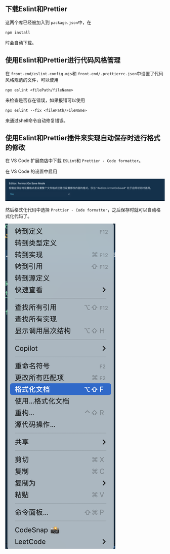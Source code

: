 ## 下载Eslint和Prettier

这两个库已经被加入到 `package.json`中，在

```
npm install
```

时会自动下载。

## 使用Eslint和Prettier进行代码风格管理

在 `front-end/eslint.config.mjs`和 `front-end/.prettierrc.json`中设置了代码风格规范的文件，可以使用

```
npx eslint <filePath/fileName>
```

来检查是否存在错误，如果报错可以使用

```
npx eslint --fix <filePath/FileName>
```

来通过shell命令自动修复错误。

## 使用Eslint和Prettier插件来实现自动保存时进行格式的修改

在 VS Code 扩展商店中下载 `ESLint`和 `Prettier - Code formatter`。

在 VS Code 的设置中启用

![1718856330985](image/codeStyle-zhCN/1718856330985.png)

然后格式化代码中选择 `Prettier - Code formatter`，之后保存时就可以自动格式化代码了。

![1718856372740](image/codeStyle-zhCN/1718856372740.png)
